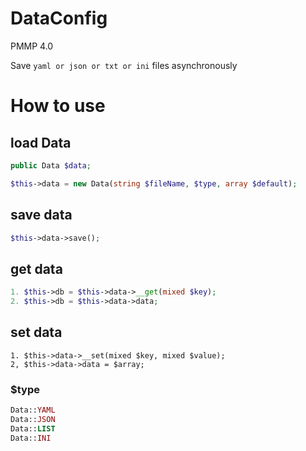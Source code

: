 # DataConfig
PMMP 4.0

Save `yaml or json or txt or ini` files asynchronously

# How to use

## load Data
```php
public Data $data;

$this->data = new Data(string $fileName, $type, array $default);
```

## save data
```php
$this->data->save();
```

## get data
```php
1. $this->db = $this->data->__get(mixed $key);
2. $this->db = $this->data->data;
```

## set data
```
1. $this->data->__set(mixed $key, mixed $value);
2, $this->data->data = $array;
```

### $type
```php
Data::YAML
Data::JSON
Data::LIST
Data::INI
```
